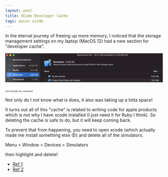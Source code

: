 ```yaml
---
layout: post
title: XCode Developer Cache
tags: macos xcode
---
```


In the eternal journey of freeing up more memory, I noticed that the storage management settings on my laptop (MacOS 12) had a new section for "developer cache".

![xcode-cache.png](/public/images/xcode-cache.png)

<small style="font-size: 50%">(not actually my computer)</small>

Not only do I _not_ know what is does, it also was taking up a lotta space!

It turns out all of this "cache" is related to writing code for apple products which is not why I have xcode installed (I just need it for Ruby I think). So deleting the cache is safe to do, but it will keep coming back.

To prevent that from happening, you need to open xcode (which actually made me install something else 😠) and delete all of the simulators.

Menu > Window > Devices > Simulators 

then highlight and delete!

- [Ref 1](https://stackoverflow.com/questions/65537894/why-is-xcode-caches-so-huge)
- [Ref 2](https://stackoverflow.com/questions/10834817/xcode-simulator-how-to-remove-older-unneeded-devices/25991239#25991239)




